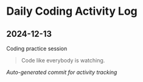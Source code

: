 # Daily Coding Activity Log

## 2024-12-13

Coding practice session

> Code like everybody is watching.

*Auto-generated commit for activity tracking*
